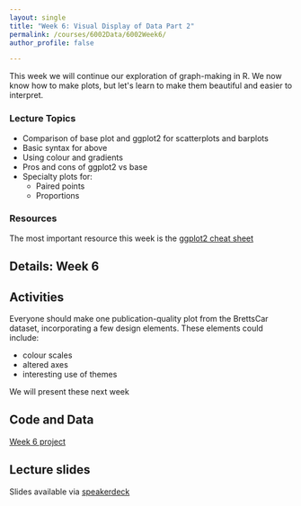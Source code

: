 ```yaml
---
layout: single
title: "Week 6: Visual Display of Data Part 2"
permalink: /courses/6002Data/6002Week6/
author_profile: false

---
```



This week we will continue our exploration of graph-making in R. We now know how to make plots, but let's learn to make them beautiful and easier to interpret.

### Lecture Topics
* Comparison of base plot and ggplot2 for scatterplots and barplots
* Basic syntax for above
* Using colour and gradients
* Pros and cons of ggplot2 vs base
* Specialty plots for:
 	- Paired points
 	- Proportions

### Resources

The most important resource this week is the [ggplot2 cheat sheet](https://www.rstudio.com/wp-content/uploads/2015/03/ggplot2-cheatsheet.pdf)

## Details: Week 6

## Activities

Everyone should make one publication-quality plot from the BrettsCar dataset, incorporating a few design elements. These elements could include:
- colour scales
- altered axes
- interesting use of themes

We will present these next week

## Code and Data
[Week 6 project](/assets/images/FISH6002_Week6.zip)

## Lecture slides

<script async class="speakerdeck-embed" data-id="b78fe47fe770476888becaa66d2be696" data-ratio="1.77777777777778" src="//speakerdeck.com/assets/embed.js"></script>

Slides available via [speakerdeck](https://speakerdeck.com/pandalusplatyceros/fish-6002-week-6-displaying-data-visually-2)
